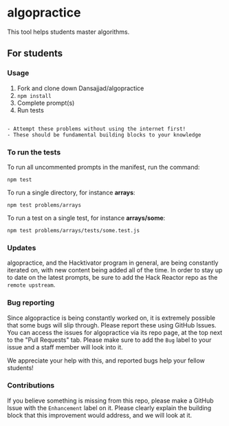 # algopractice
This tool helps students master algorithms.

## For students
### Usage

1. Fork and clone down Dansajjad/algopractice
2. `npm install`
3. Complete prompt(s)
5. Run tests

~~~

- Attempt these problems without using the internet first! 
- These should be fundamental building blocks to your knowledge

~~~

### To run the tests
To run all uncommented prompts in the manifest, run the command:

`npm test`

To run a single directory, for instance **arrays**:

`npm test problems/arrays`

To run a test on a single test, for instance **arrays/some**:

`npm test problems/arrays/tests/some.test.js`

### Updates
algopractice, and the Hacktivator program in general, are being constantly iterated on, with new content being added all of the time. In order to stay up to date on the latest prompts, be sure to add the Hack Reactor repo as the `remote upstream`. 


### Bug reporting
Since algopractice is being constantly worked on, it is extremely possible that some bugs will slip through. Please report these using GitHub Issues. You can access the issues for algopractice via its repo page, at the top next to the "Pull Requests" tab. Please make sure to add the `Bug` label to your issue and a staff member will look into it.

We appreciate your help with this, and reported bugs help your fellow students!

### Contributions

If you believe something is missing from this repo, please make a GitHub Issue with the `Enhancement` label on it. Please clearly explain the building block that this improvement would address, and we will look at it. 
